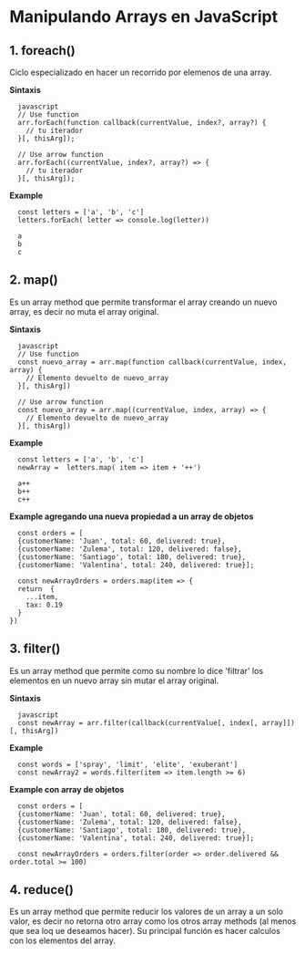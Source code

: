 # Manipulando Arrays en JavaScript

## 1. foreach()
Ciclo especializado en hacer un recorrido por elemenos de una array.

**Sintaxis**
~~~
  javascript
  // Use function
  arr.forEach(function callback(currentValue, index?, array?) {
    // tu iterador
  }[, thisArg]);

  // Use arrow function
  arr.forEach((currentValue, index?, array?) => {
    // tu iterador
  }[, thisArg]);
~~~

**Example**
~~~
  const letters = ['a', 'b', 'c']
  letters.forEach( letter => console.log(letter))
  
  a
  b
  c
~~~


## 2. map()
Es un array method que permite transformar el array creando un nuevo array, es decir no muta el array original.

**Sintaxis**
~~~
  javascript
  // Use function
  const nuevo_array = arr.map(function callback(currentValue, index, array) {
    // Elemento devuelto de nuevo_array
  }[, thisArg])

  // Use arrow function
  const nuevo_array = arr.map((currentValue, index, array) => {
    // Elemento devuelto de nuevo_array
  }[, thisArg])
~~~

**Example**
~~~
  const letters = ['a', 'b', 'c']
  newArray =  letters.map( item => item + '++')
  
  a++
  b++
  c++
~~~

**Example  agregando una nueva propiedad a un array de objetos**
~~~
  const orders = [
  {customerName: 'Juan', total: 60, delivered: true},
  {customerName: 'Zulema', total: 120, delivered: false},
  {customerName: 'Santiago', total: 180, delivered: true},
  {customerName: 'Valentina', total: 240, delivered: true}];
  
  const newArrayOrders = orders.map(item => {  
  return  {
    ...item,
    tax: 0.19
  }
})
~~~


## 3. filter()
Es un array method que permite como su nombre lo dice 'filtrar' los elementos en un nuevo array sin mutar el array original.

**Sintaxis**
~~~
  javascript  
  const newArray = arr.filter(callback(currentValue[, index[, array]])[, thisArg])
~~~

**Example**
~~~
  const words = ['spray', 'limit', 'elite', 'exuberant']
  const newArray2 = words.filter(item => item.length >= 6)
~~~

**Example con array de objetos**
~~~
  const orders = [
  {customerName: 'Juan', total: 60, delivered: true},
  {customerName: 'Zulema', total: 120, delivered: false},
  {customerName: 'Santiago', total: 180, delivered: true},
  {customerName: 'Valentina', total: 240, delivered: true}];

  const newArrayOrders = orders.filter(order => order.delivered && order.total >= 100)
~~~


## 4. reduce()
Es un array method que permite reducir los valores de un array a un solo valor, es decir no retorna otro array como los otros array methods (al menos que sea loq ue deseamos hacer). Su principal función es hacer calculos con los elementos del array.

